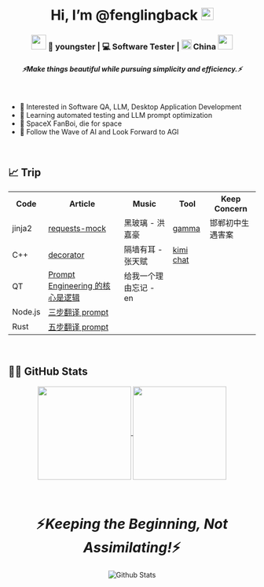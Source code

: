<h1 align="center">Hi, I’m @fenglingback <img src="https://media.giphy.com/media/hvRJCLFzcasrR4ia7z/giphy.gif" width="25px"></h1>

<div align="center">
<h3><img src="https://media.giphy.com/media/WUlplcMpOCEmTGBtBW/giphy.gif" width="30"> 🧑 youngster | 💻 Software Tester | <img src="https://upload.wikimedia.org/wikipedia/commons/f/fa/Flag_of_the_People%27s_Republic_of_China.svg" width="20"> China <img src="https://media.giphy.com/media/WUlplcMpOCEmTGBtBW/giphy.gif" width="30"></h3>
</div>

<h5 align="center">
  <i>⚡️Make things beautiful while pursuing simplicity and efficiency.⚡️</i>
</h5>

<br>


- 👀 Interested in Software QA, LLM, Desktop Application Development
- 🌱 Learning automated testing and LLM prompt optimization
- 🔭 SpaceX FanBoi, die for space
- :robot: Follow the Wave of AI and Look Forward to AGI

<br>

## 📈 Trip


<table align="center">
  <tr>
    <th>Code</th>
    <th>Article</th>
    <th>Music</th>
    <th>Tool</th>
    <th>Keep Concern</th>
  </tr>
  <tr>
    <td>jinja2</td>
    <td><a href="https://requests-mock.readthedocs.io/en/latest/overview.html">requests-mock</a></td>
    <td>黑玻璃 - 洪嘉豪</td>
    <td><a href="https://gamma.app/create/generate">gamma</a></td>
    <td>邯郸初中生遇害案</td>
  </tr>
  <tr>
    <td>C++</td>
    <td><a href="https://realpython.com/primer-on-python-decorators/">decorator</a></td>
    <td>隔墙有耳 - 张天赋</td>
    <td><a href="https://kimi.moonshot.cn">kimi chat</a></td>
    <td></td>
  </tr>
  <tr>
    <td>QT</td>
    <td><a href="https://baoyu.io/blog/prompt-engineering/the-core-of-prompt-engineering">Prompt Engineering 的核心是逻辑</a></td>
    <td>给我一个理由忘记 - en</td>
    <td></td>
    <td></td>
  </tr>
  <tr>
    <td>Node.js</td>
    <td><a href="https://baoyu.io/blog/prompt-engineering/translator-gpt-prompt-v2">三步翻译 prompt</a></td>
    <td></td>
    <td></td>
    <td></td>
  </tr>
  <tr>
    <td>Rust</td>
    <td><a href="https://baoyu.io/blog/prompt-engineering/three-ai-agents-and-four-steps-flow-prompt">五步翻译 prompt</a></td>
    <td></td>
    <td></td>
    <td></td>
  </tr>
</table>


<br>


## :man_technologist: GitHub Stats
<p align="center">
  <a href="https://github.com/fenglingback?tab=repositories">
    <img height=190 align="center" src="https://github-readme-stats.vercel.app/api?username=fenglingback&show_icons=true&theme=algolia&include_all_commits=true&count_private=true" />
    <img height=190 align="center" src="https://github-readme-stats.vercel.app/api/top-langs/?username=fenglingback&langs_count=8&theme=algolia" />
  </a>
</p>

<br>

<h1 align='center'>⚡️<i>Keeping the Beginning, Not Assimilating!</i>⚡️</h1>

<p align="center">
        <img src="https://raw.githubusercontent.com/mayhemantt/mayhemantt/Update/svg/Bottom.svg" alt="Github Stats" />
</p>